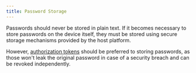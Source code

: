 ```yaml
---
title: Password Storage
---
```

Passwords should never be stored in plain text. If it becomes necessary to store
passwords on the device itself, they must be stored using secure storage mechanisms provided by the host platform.

However, [authorization tokens](#authorization-tokens) should be preferred to storing passwords, as those won't leak the original password in case of a security breach and can be revoked independently.
